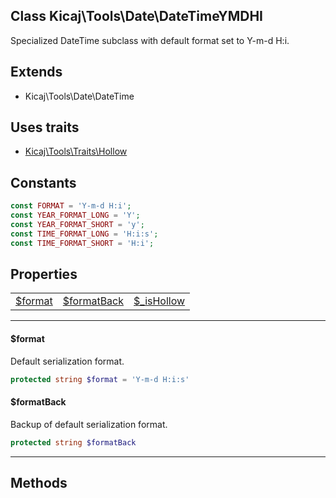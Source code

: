 ## Class Kicaj\Tools\Date\DateTimeYMDHI
Specialized DateTime subclass with default format set to Y-m-d H:i.

## Extends

- Kicaj\Tools\Date\DateTime

## Uses traits

- [Kicaj\Tools\Traits\Hollow](Kicaj-Tools-Traits-Hollow.md)

## Constants

```php
const FORMAT = 'Y-m-d H:i';
const YEAR_FORMAT_LONG = 'Y';
const YEAR_FORMAT_SHORT = 'y';
const TIME_FORMAT_LONG = 'H:i:s';
const TIME_FORMAT_SHORT = 'H:i';
```

## Properties

|                              |                              |                              |
| ---------------------------- | ---------------------------- | ---------------------------- |
|      [$format](#format)      |  [$formatBack](#formatback)  |   [$_isHollow](#_ishollow)   |

-------

#### $format
Default serialization format.

```php
protected string $format = 'Y-m-d H:i:s'
```

#### $formatBack
Backup of default serialization format.

```php
protected string $formatBack
```

-------
## Methods
